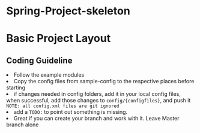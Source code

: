 # Spring-Project-skeleton

<h1>Basic Project Layout</h1>

<h2>Coding Guideline</h2>
<li> Follow the example modules </li>
<li> Copy the config files from sample-config to the respective places before starting </li>
<li> if changes needed in config folders, add it in your local config files, when successful, add those changes to <code>config/{configfiles}</code>, and push it</li>
<code>NOTE: all config.xml files are git ignored</code>
<li> add a <code>TODO:</code> to point out something is missing.</li>
<li> Great if you can create your branch and work with it. Leave Master branch alone </li>
